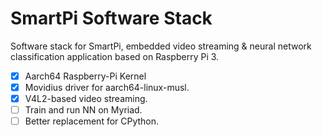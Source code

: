 SmartPi Software Stack
========

Software stack for SmartPi, embedded video streaming & neural network classification application based on Raspberry Pi 3.



- [x] Aarch64 Raspberry-Pi Kernel
- [x] Movidius driver for aarch64-linux-musl.
- [x] V4L2-based video streaming.
- [ ] Train and run NN on Myriad.
- [ ] Better replacement for CPython.
